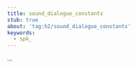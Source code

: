 ```yaml
---
title: sound_dialogue_constants
stub: true
about: 'tag:h2/sound_dialogue_constants'
keywords:
  - spk_
---
```

...
